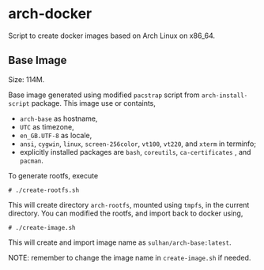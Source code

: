 # arch-docker

Script to create docker images based on Arch Linux on x86_64.

## Base Image

Size: 114M.

Base image generated using modified `pacstrap` script from
`arch-install-script` package. This image use or containts,

* `arch-base` as hostname,
* `UTC` as timezone,
* `en_GB.UTF-8` as locale,
* `ansi`, `cygwin`, `linux`, `screen-256color`, `vt100`,
`vt220`, and `xterm` in terminfo;
* explicitly installed packages are `bash`, `coreutils`, `ca-certificates`
, and `pacman`.

To generate rootfs, execute

```
# ./create-rootfs.sh
```

This will create directory `arch-rootfs`, mounted using `tmpfs`, in the current
directory. You can modified the rootfs, and import back to docker using,

```
# ./create-image.sh
```

This will create and import image name as `sulhan/arch-base:latest`.

NOTE: remember to change the image name in `create-image.sh` if needed.
